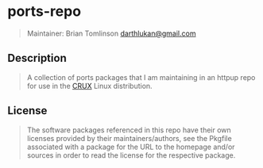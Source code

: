 # ports-repo

> Maintainer: Brian Tomlinson <darthlukan@gmail.com>


## Description

> A collection of ports packages that I am maintaining in an httpup repo for use in the [CRUX](https://crux.nu) Linux distribution.


## License
> The software packages referenced in this repo have their own licenses provided by their maintainers/authors, see the
> Pkgfile associated with a package for the URL to the homepage and/or sources in order to read the license for the
> respective package.
